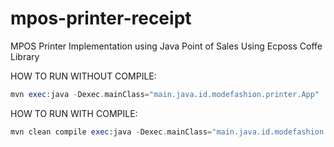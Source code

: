 # mpos-printer-receipt

MPOS Printer Implementation using Java Point of Sales Using Ecposs Coffe Library

HOW TO RUN WITHOUT COMPILE:

```php
mvn exec:java -Dexec.mainClass="main.java.id.modefashion.printer.App"
```

HOW TO RUN WITH COMPILE:

```php
mvn clean compile exec:java -Dexec.mainClass="main.java.id.modefashion.printer.App"
```

